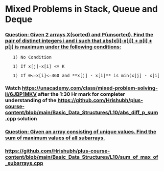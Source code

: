 # Mixed Problems in Stack, Queue and Deque
### <ins>Question: Given 2 arrays X(sorted) and P(unsorted). Find the pair of distinct integers i and i such that abs(x[i]-x[j]) + p[i] + p[j] is maximum under the following conditions:</ins>
<pre>   1) No Condition</pre>
<pre>   1) If x[j]-x[i] <= K </pre>
<pre>   1) If 0<=x[i]<=360 and **x[j] - x[i]** is min(x[j] - x[i], 360-(x[j] - x[i]) )</pre>
### Watch https://unacademy.com/class/mixed-problem-solving-ii/6JBP1MKV after the 1:30 Hr mark for completer understanding of the https://github.com/Hrishubh/plus-course-content/blob/main/Basic_Data_Structures/L10/abs_diff_p_sum.cpp solution 
### <ins>Question: Given an array consisting of unique values. Find the sum of maximum values of all subarrays.</ins>
### https://github.com/Hrishubh/plus-course-content/blob/main/Basic_Data_Structures/L10/sum_of_max_of_subarrays.cpp
